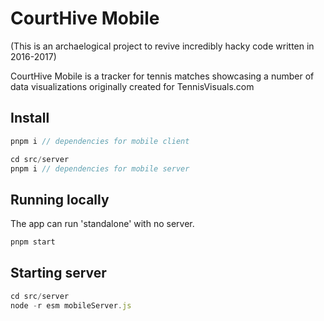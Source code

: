 # CourtHive Mobile

(This is an archaelogical project to revive incredibly hacky code written in 2016-2017)

CourtHive Mobile is a tracker for tennis matches showcasing a number of data visualizations originally created for TennisVisuals.com

## Install

```js
pnpm i // dependencies for mobile client

cd src/server
pnpm i // dependencies for mobile server
```

## Running locally

The app can run 'standalone' with no server.

```js
pnpm start
```

## Starting server

```js
cd src/server
node -r esm mobileServer.js
```
